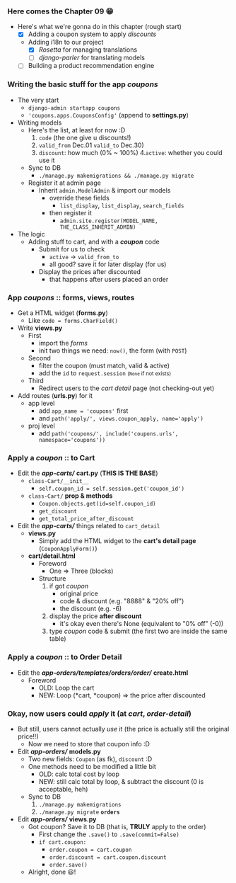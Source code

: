 
### Here comes the Chapter 09 😁
- Here's what we're gonna do in this chapter (rough start)
    - [x] Adding a coupon system to apply *discounts*
    - Adding i18n to our project 
        - [x] *Rosetta* for managing translations 
        - [ ] *django-parler* for translating models  
    - [ ] Building a product recommendation engine
    
### Writing the basic stuff for the app *coupons* 
- The very start 
    - ```django-admin startapp coupons```
    - ```'coupons.apps.CouponsConfig'``` (append to **settings.py**)
- Writing models 
    - Here's the list, at least for now :D 
        1. ```code``` (the one give u discounts!)
        2. ```valid_from``` Dec.01 ```valid_to``` Dec.30)
        3. ```discount```: how much (0% ~ 100%)
        4.```active```: whether you could use it 
    - Sync to DB 
        - ```./manage.py makemigrations && ./manage.py migrate```
    - Register it at admin page 
        - Inherit ```admin.ModelAdmin``` & import our models 
            - override these fields 
                - ```list_display```, ```list_display```, ```search_fields```
            - then register it 
                - ```admin.site.register(MODEL_NAME, THE_CLASS_INHERIT_ADMIN)```
- The logic 
    - Adding stuff to cart, and with a ***coupon*** code
        - Submit for us to check 
            - ```active``` -> ```valid_from_to```
            - all good? save it for later display (for us)
        - Display the prices after discounted 
            - that happens after users placed an order 

### App *coupons* :: forms, views, routes
- Get a HTML widget (**forms.py**)
    - Like ```code = forms.CharField()```
- Write **views.py**
    - First 
        - import the *forms*
        - init two things we need: ```now()```, the form (with ```POST```)
    - Second 
        - filter the coupon (must match, valid & active)
        - add the ```id``` to ```request.session``` <small>(```None``` if not exists)</small>
    - Third 
        - Redirect users to the *cart detail* page (not checking-out yet)
- Add routes (**urls.py**) for it 
    - app level 
        - add ```app_name = 'coupons'``` first 
        - and ```path('apply/', views.coupon_apply, name='apply')```
    - proj level 
        - add ```path('coupons/', include('coupons.urls', namespace='coupons'))```

### Apply a *coupon* :: to **Cart**
- Edit the ***app-carts/*** **cart.py** (**THIS IS THE BASE**)
    - ```class-Cart/__init__```
        - ```self.coupon_id = self.session.get('coupon_id')```
    - ```class-Cart/``` **prop & methods**
        - ```Coupon.objects.get(id=self.coupon_id)```
        - ```get_discount```
        - ```get_total_price_after_discount```
- Edit the ***app-carts/*** things related to ```cart_detail```
    - **views.py** 
        - Simply add the HTML widget to the **cart's detail page** (```CouponApplyForm()```)
    - **cart/detail.html**
        - Foreword 
            - One => Three (blocks)
        - Structure 
            1. if got *coupon*
                - original price 
                - code & discount (e.g. "8888" & "20% off")
                - the discount (e.g. -6)
            2. display the price **after discount** 
                - it's okay even there's None (equivalent to "0% off" (-0))
            3. type *coupon* code & submit (the first two are inside the same table) 
                

### Apply a *coupon* :: to **Order Detail**
- Edit the ***app-orders/templates/orders/order/*** **create.html**
    - Foreword
        - OLD: Loop the cart 
        - NEW: Loop (*cart, *coupon) => the price after discounted 

### Okay, now users could *apply* it (at ***cart***, ***order-detail***)
- But still, users cannot actually *use* it (the price is actually still the original price!!)
    - Now we need to store that coupon info :D 
- Edit ***app-orders/*** **models.py**
    - Two new fields: ```Coupon``` (as fk), ```discount``` :D 
    - One methods need to be modified a little bit
        - OLD: calc total cost by loop 
        - NEW: still calc total by loop, & subtract the discount (0 is acceptable, heh)
    - Sync to DB 
        1. ```./manage.py makemigrations```
        2. ```./manage.py migrate``` **```orders```**
- Edit ***app-orders/*** **views.py**
    - Got coupon? Save it to DB (that is, **TRULY** apply to the order)
        - First change the ```.save()``` to ```.save(commit=False)```
        - ```if cart.coupon:```
            - ```order.coupon = cart.coupon```
            - ```order.discount = cart.coupon.discount```
            - ```order.save()```
    - Alright, done 😃!


